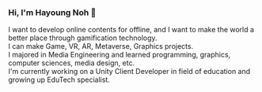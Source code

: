 ### Hi, I'm Hayoung Noh 👋  

I want to develop online contents for offline, and I want to make the world a better place through gamification technology.   
I can make Game, VR, AR, Metaverse, Graphics projects.  
I majored in Media Engineering and learned programming, graphics, computer sciences, media design, etc.  
I'm currently working on a Unity Client Developer in field of education and growing up EduTech specialist.

<!--
**watertree34/watertree34** is a ✨ _special_ ✨ repository because its `README.md` (this file) appears on your GitHub profile.

Here are some ideas to get you started:

- 🔭 I’m currently working on ...
- 🌱 I’m currently learning ...
- 👯 I’m looking to collaborate on ...
- 🤔 I’m looking for help with ...
- 💬 Ask me about ...
- 📫 How to reach me: ...
- 😄 Pronouns: ...
- ⚡ Fun fact: ...
-->
